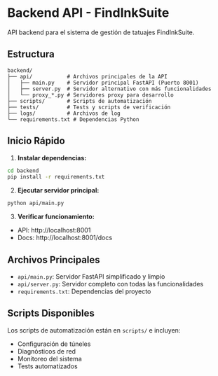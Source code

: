# Backend API - FindInkSuite

API backend para el sistema de gestión de tatuajes FindInkSuite.

## Estructura

```
backend/
├── api/           # Archivos principales de la API
│   ├── main.py    # Servidor principal FastAPI (Puerto 8001)
│   ├── server.py  # Servidor alternativo con más funcionalidades
│   └── proxy_*.py # Servidores proxy para desarrollo
├── scripts/       # Scripts de automatización
├── tests/         # Tests y scripts de verificación
├── logs/          # Archivos de log
└── requirements.txt # Dependencias Python
```

## Inicio Rápido

1. **Instalar dependencias:**
```bash
cd backend
pip install -r requirements.txt
```

2. **Ejecutar servidor principal:**
```bash
python api/main.py
```

3. **Verificar funcionamiento:**
- API: http://localhost:8001
- Docs: http://localhost:8001/docs

## Archivos Principales

- `api/main.py`: Servidor FastAPI simplificado y limpio
- `api/server.py`: Servidor completo con todas las funcionalidades
- `requirements.txt`: Dependencias del proyecto

## Scripts Disponibles

Los scripts de automatización están en `scripts/` e incluyen:
- Configuración de túneles
- Diagnósticos de red
- Monitoreo del sistema
- Tests automatizados